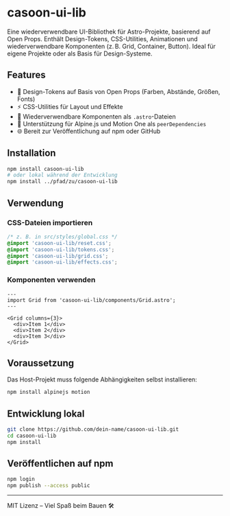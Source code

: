# casoon-ui-lib

Eine wiederverwendbare UI-Bibliothek für Astro-Projekte, basierend auf Open Props. Enthält Design-Tokens, CSS-Utilities, Animationen und wiederverwendbare Komponenten (z. B. Grid, Container, Button). Ideal für eigene Projekte oder als Basis für Design-Systeme.

## Features

- 🎨 Design-Tokens auf Basis von Open Props (Farben, Abstände, Größen, Fonts)
- ⚡ CSS-Utilities für Layout und Effekte
- 🧩 Wiederverwendbare Komponenten als `.astro`-Dateien
- 🤝 Unterstützung für Alpine.js und Motion One als `peerDependencies`
- 🌐 Bereit zur Veröffentlichung auf npm oder GitHub

## Installation

```bash
npm install casoon-ui-lib
# oder lokal während der Entwicklung
npm install ../pfad/zu/casoon-ui-lib
```

## Verwendung

### CSS-Dateien importieren

```css
/* z. B. in src/styles/global.css */
@import 'casoon-ui-lib/reset.css';
@import 'casoon-ui-lib/tokens.css';
@import 'casoon-ui-lib/grid.css';
@import 'casoon-ui-lib/effects.css';
```

### Komponenten verwenden

```astro
---
import Grid from 'casoon-ui-lib/components/Grid.astro';
---

<Grid columns={3}>
  <div>Item 1</div>
  <div>Item 2</div>
  <div>Item 3</div>
</Grid>
```

## Voraussetzung

Das Host-Projekt muss folgende Abhängigkeiten selbst installieren:

```bash
npm install alpinejs motion
```

## Entwicklung lokal

```bash
git clone https://github.com/dein-name/casoon-ui-lib.git
cd casoon-ui-lib
npm install
```

## Veröffentlichen auf npm

```bash
npm login
npm publish --access public
```

---

MIT Lizenz – Viel Spaß beim Bauen 🛠️
